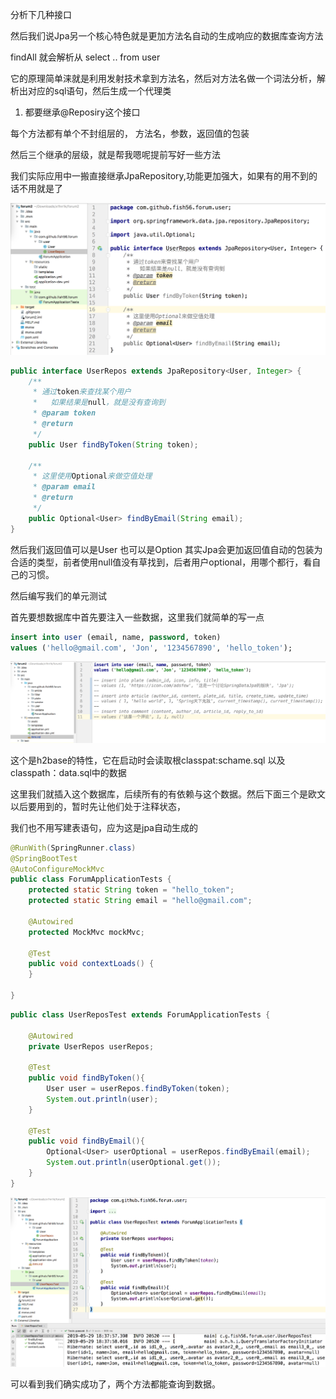 分析下几种接口

然后我们说Jpa另一个核心特色就是更加方法名自动的生成响应的数据库查询方法

findAll 就会解析从  select  ..  from user   

它的原理简单涞就是利用发射技术拿到方法名，然后对方法名做一个词法分析，解析出对应的sql语句，然后生成一个代理类



1. 都要继承@Reposiry这个接口

每个方法都有单个不封组层的， 方法名，参数，返回值的包装



然后三个继承的层级，就是帮我嗯呢提前写好一些方法

我们实际应用中一搬直接继承JpaRepository,功能更加强大，如果有的用不到的话不用就是了



![20190529183103](assets/20190529183103.png)

```java
public interface UserRepos extends JpaRepository<User, Integer> {
    /**
     * 通过token来查找某个用户
     *   如果结果是null，就是没有查询到
     * @param token
     * @return
     */
    public User findByToken(String token);

    /**
     * 这里使用Optional来做空值处理
     * @param email
     * @return
     */
    public Optional<User> findByEmail(String email);
}
```

然后我们返回值可以是User 也可以是Option 其实Jpa会更加返回值自动的包装为合适的类型，前者使用null值没有草找到，后者用户optional，用哪个都行，看自己的习惯。



然后编写我们的单元测试

首先要想数据库中首先要注入一些数据，这里我们就简单的写一点

```sql
insert into user (email, name, password, token)
values ('hello@gmail.com', 'Jon', '1234567890', 'hello_token');
```



![20190530120510](assets/20190530120510.png)



这个是h2base的特性，它在启动时会读取根classpat:schame.sql 以及classpath：data.sql中的数据

这里我们就插入这个数据库，后续所有的有依赖与这个数据。然后下面三个是欧文以后要用到的，暂时先让他们处于注释状态，

我们也不用写建表语句，应为这是jpa自动生成的

```java
@RunWith(SpringRunner.class)
@SpringBootTest
@AutoConfigureMockMvc
public class ForumApplicationTests {
    protected static String token = "hello_token";
    protected static String email = "hello@gmail.com";

    @Autowired
    protected MockMvc mockMvc;

    @Test
    public void contextLoads() {
    }

}
```





```java
public class UserReposTest extends ForumApplicationTests {

    @Autowired
    private UserRepos userRepos;

    @Test
    public void findByToken(){
        User user = userRepos.findByToken(token);
        System.out.println(user);
    }

    @Test
    public void findByEmail(){
        Optional<User> userOptional = userRepos.findByEmail(email);
        System.out.println(userOptional.get());
    }
}
```



![20190529183842](assets/20190529183842.png)

可以看到我们确实成功了，两个方法都能查询到数据。

